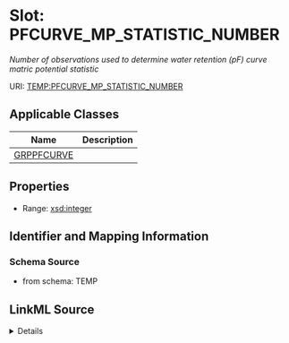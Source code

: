 # Slot: PFCURVE_MP_STATISTIC_NUMBER
_Number of observations used to determine water retention (pF) curve matric potential statistic_


URI: [TEMP:PFCURVE_MP_STATISTIC_NUMBER](https://example.org/TEMP/PFCURVE_MP_STATISTIC_NUMBER)



<!-- no inheritance hierarchy -->




## Applicable Classes

| Name | Description |
| --- | --- |
[GRPPFCURVE](GRPPFCURVE.md) | 






## Properties

* Range: [xsd:integer](xsd:integer)







## Identifier and Mapping Information







### Schema Source


* from schema: TEMP




## LinkML Source

<details>
```yaml
name: PFCURVE_MP_STATISTIC_NUMBER
description: Number of observations used to determine water retention (pF) curve matric
  potential statistic
from_schema: TEMP
rank: 1000
alias: PFCURVE_MP_STATISTIC_NUMBER
domain_of:
- GRP_PFCURVE
range: integer

```
</details>